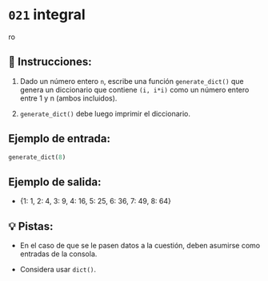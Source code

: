 # `021` integral
ro
## 📝 Instrucciones:

1. Dado un número entero `n`, escribe una función `generate_dict()`  que genera un diccionario que contiene `(i, i*i)` como un número entero entre 1 y n (ambos incluidos). 

2. `generate_dict()` debe luego imprimir el diccionario.

## Ejemplo de entrada:

```py
generate_dict(8) 
```
## Ejemplo de salida:

+ {1: 1, 2: 4, 3: 9, 4: 16, 5: 25, 6: 36, 7: 49, 8: 64}

## 💡 Pistas:

+ En el caso de que se le pasen datos a la cuestión, deben asumirse como entradas de la consola. 

+ Considera usar `dict()`.
